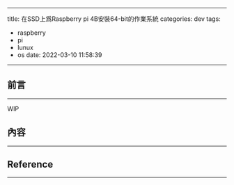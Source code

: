 
---
title: 在SSD上爲Raspberry pi 4B安裝64-bit的作業系統
categories: dev
tags:
  - raspberry
  - pi
  - lunux
  - os
date: 2022-03-10 11:58:39
---


## 前言
----------

WIP

<!--more-->

## 內容
----------



## Reference
----------
